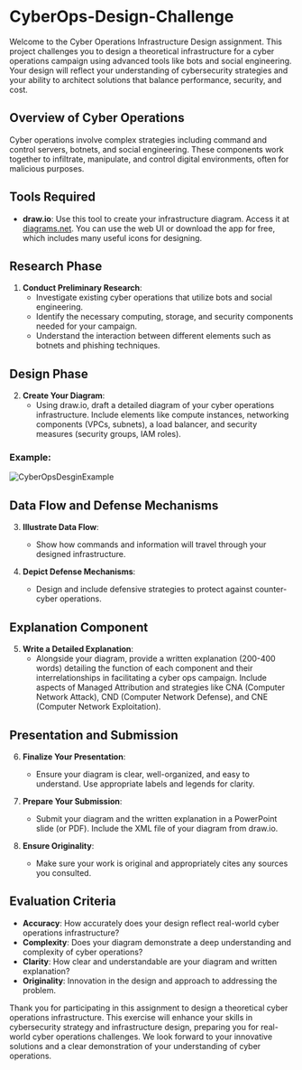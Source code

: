# CyberOps-Design-Challenge

Welcome to the Cyber Operations Infrastructure Design assignment. This project challenges you to design a theoretical infrastructure for a cyber operations campaign using advanced tools like bots and social engineering. Your design will reflect your understanding of cybersecurity strategies and your ability to architect solutions that balance performance, security, and cost.

## Overview of Cyber Operations

Cyber operations involve complex strategies including command and control servers, botnets, and social engineering. These components work together to infiltrate, manipulate, and control digital environments, often for malicious purposes.

## Tools Required

- **draw.io**: Use this tool to create your infrastructure diagram. Access it at [diagrams.net](https://app.diagrams.net/). You can use the web UI or download the app for free, which includes many useful icons for designing.

## Research Phase

1. **Conduct Preliminary Research**:
   - Investigate existing cyber operations that utilize bots and social engineering.
   - Identify the necessary computing, storage, and security components needed for your campaign.
   - Understand the interaction between different elements such as botnets and phishing techniques.

## Design Phase

2. **Create Your Diagram**:
   - Using draw.io, draft a detailed diagram of your cyber operations infrastructure. Include elements like compute instances, networking components (VPCs, subnets), a load balancer, and security measures (security groups, IAM roles).
### Example:
![CyberOpsDesginExample](https://github.com/ChristianTStu/CyberOps-Design-Challenge/assets/69771935/b23cab35-4ceb-4fa7-8566-6c41b70f88d4)

## Data Flow and Defense Mechanisms

3. **Illustrate Data Flow**:
   - Show how commands and information will travel through your designed infrastructure.

4. **Depict Defense Mechanisms**:
   - Design and include defensive strategies to protect against counter-cyber operations.

## Explanation Component

5. **Write a Detailed Explanation**:
   - Alongside your diagram, provide a written explanation (200-400 words) detailing the function of each component and their interrelationships in facilitating a cyber ops campaign. Include aspects of Managed Attribution and strategies like CNA (Computer Network Attack), CND (Computer Network Defense), and CNE (Computer Network Exploitation).

## Presentation and Submission

6. **Finalize Your Presentation**:
   - Ensure your diagram is clear, well-organized, and easy to understand. Use appropriate labels and legends for clarity.

7. **Prepare Your Submission**:
   - Submit your diagram and the written explanation in a PowerPoint slide (or PDF). Include the XML file of your diagram from draw.io.

8. **Ensure Originality**:
   - Make sure your work is original and appropriately cites any sources you consulted.

## Evaluation Criteria

- **Accuracy**: How accurately does your design reflect real-world cyber operations infrastructure?
- **Complexity**: Does your diagram demonstrate a deep understanding and complexity of cyber operations?
- **Clarity**: How clear and understandable are your diagram and written explanation?
- **Originality**: Innovation in the design and approach to addressing the problem.

Thank you for participating in this assignment to design a theoretical cyber operations infrastructure. This exercise will enhance your skills in cybersecurity strategy and infrastructure design, preparing you for real-world cyber operations challenges. We look forward to your innovative solutions and a clear demonstration of your understanding of cyber operations.
